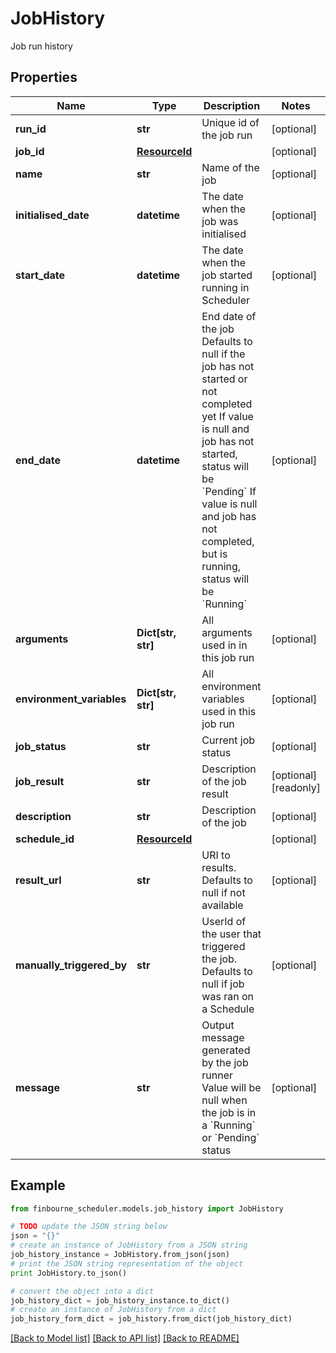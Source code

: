 # JobHistory

Job run history

## Properties
Name | Type | Description | Notes
------------ | ------------- | ------------- | -------------
**run_id** | **str** | Unique id of the job run | [optional] 
**job_id** | [**ResourceId**](ResourceId.md) |  | [optional] 
**name** | **str** | Name of the job | [optional] 
**initialised_date** | **datetime** | The date when the job was initialised | [optional] 
**start_date** | **datetime** | The date when the job started running in Scheduler | [optional] 
**end_date** | **datetime** | End date of the job  Defaults to null if the job has not started or not completed yet  If value is null and job has not started, status will be &#x60;Pending&#x60;  If value is null and job has not completed, but is running, status will be &#x60;Running&#x60; | [optional] 
**arguments** | **Dict[str, str]** | All arguments used in in this job run | [optional] 
**environment_variables** | **Dict[str, str]** | All environment variables used in this job run | [optional] 
**job_status** | **str** | Current job status | [optional] 
**job_result** | **str** | Description of the job result | [optional] [readonly] 
**description** | **str** | Description of the job | [optional] 
**schedule_id** | [**ResourceId**](ResourceId.md) |  | [optional] 
**result_url** | **str** | URI to results. Defaults to null if not available | [optional] 
**manually_triggered_by** | **str** | UserId of the user that triggered the job.  Defaults to null if job was ran on a Schedule | [optional] 
**message** | **str** | Output message generated by the job runner  Value will be null when the job is in a &#x60;Running&#x60; or &#x60;Pending&#x60; status | [optional] 

## Example

```python
from finbourne_scheduler.models.job_history import JobHistory

# TODO update the JSON string below
json = "{}"
# create an instance of JobHistory from a JSON string
job_history_instance = JobHistory.from_json(json)
# print the JSON string representation of the object
print JobHistory.to_json()

# convert the object into a dict
job_history_dict = job_history_instance.to_dict()
# create an instance of JobHistory from a dict
job_history_form_dict = job_history.from_dict(job_history_dict)
```
[[Back to Model list]](../README.md#documentation-for-models) [[Back to API list]](../README.md#documentation-for-api-endpoints) [[Back to README]](../README.md)



